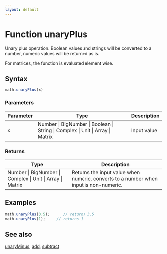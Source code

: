 ```yaml
---
layout: default
---
```


# Function unaryPlus

Unary plus operation.
Boolean values and strings will be converted to a number, numeric values will be returned as is.

For matrices, the function is evaluated element wise.


## Syntax

```js
math.unaryPlus(x)
```

### Parameters

Parameter | Type | Description
--------- | ---- | -----------
`x` | Number &#124; BigNumber &#124; Boolean &#124; String &#124; Complex &#124; Unit &#124; Array &#124; Matrix |  Input value

### Returns

Type | Description
---- | -----------
Number &#124; BigNumber &#124; Complex &#124; Unit &#124; Array &#124; Matrix |  Returns the input value when numeric, converts to a number when input is non-numeric.


## Examples

```js
math.unaryPlus(3.5);      // returns 3.5
math.unaryPlus(1);     // returns 1
```


## See also

[unaryMinus](unaryMinus.html),
[add](add.html),
[subtract](subtract.html)


<!-- Note: This file is automatically generated from source code comments. Changes made in this file will be overridden. -->
